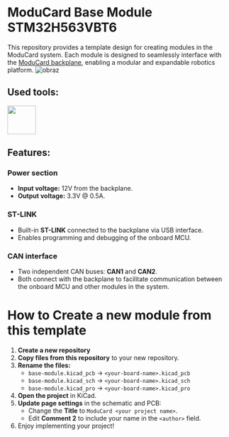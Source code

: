 # ModuCard Base Module STM32H563VBT6

This repository provides a template design for creating modules in the ModuCard system. Each module is designed to seamlessly interface with the [ModuCard backplane](https://github.com/KoNarRobotics/ModuCard-backplane), enabling a modular and expandable robotics platform.
![obraz](https://github.com/user-attachments/assets/0c2b05e0-30f5-411c-bce9-ebabc41eedb3)


## Used tools:
<img align="center" height="64" src="img/logos/KiCad.png">

## Features:

### Power section
- **Input voltage:** 12V from the backplane.  
- **Output voltage:** 3.3V @ 0.5A.

### ST-LINK
- Built-in **ST-LINK** connected to the backplane via USB interface.  
- Enables programming and debugging of the onboard MCU.

### CAN interface
- Two independent CAN buses: **CAN1** and **CAN2**.  
- Both connect with the backplane to facilitate communication between the onboard MCU and other modules in the system.


# How to Create a new module from this template
1. **Create a new repository**
2. **Copy files from this repository** to your new repository.  
3. **Rename the files:**
   - `base-module.kicad_pcb` → `<your-board-name>.kicad_pcb`
   - `base-module.kicad_sch` → `<your-board-name>.kicad_sch`
   - `base-module.kicad_pro` → `<your-board-name>.kicad_pro`
4. **Open the project** in KiCad.  
5. **Update page settings** in the schematic and PCB:
   - Change the **Title** to `ModuCard <your project name>`.  
   - Edit **Comment 2** to include your name in the `<author>` field.
6. Enjoy implementing your project!
